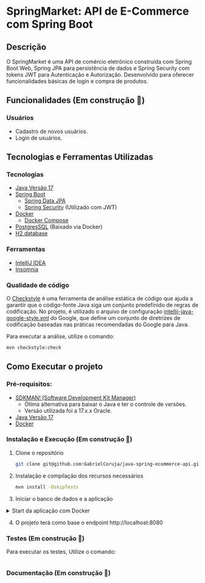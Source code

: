 # SpringMarket: API de E-Commerce com Spring Boot

## Descrição

O SpringMarket é uma API de comércio eletrônico construída com Spring Boot Web, Spring JPA para persistência de dados e Spring Security com tokens JWT para Autenticação e Autorização. 
Desenvolvido para oferecer funcionalidades básicas de login e compra de produtos.

## Funcionalidades (Em construção 🚧)

### Usuários

- Cadastro de novos usuários.
- Login de usuários.

## Tecnologias e Ferramentas Utilizadas

### Tecnologias

- [Java Versão 17](https://www.oracle.com/java/technologies/javase/jdk17-archive-downloads.html)
- [Spring Boot](https://spring.io/projects/spring-boot)
  - [Spring Data JPA](https://spring.io/projects/spring-data-jpa)
  - [Spring Security](https://spring.io/projects/spring-security) (Utilizado com JWT)
- [Docker](https://docs.docker.com/engine/install/)
  - [Docker Compose](https://docs.docker.com/compose/)
- [PostgresSQL](https://www.postgresql.org/) (Baixado via Docker)
- [H2 database](https://www.h2database.com/html/main.html)

### Ferramentas

- [IntelliJ IDEA](https://www.jetbrains.com/pt-br/idea/)
- [Insomnia](https://insomnia.rest/)

### Qualidade de código

O [Checkstyle](https://checkstyle.sourceforge.io/) é uma ferramenta de análise estática de código que 
ajuda a garantir que o código-fonte Java siga um conjunto predefinido de regras de codificação. No projeto, é utilizado o 
arquivo de configuração [intellij-java-google-style.xml](https://github.com/google/styleguide/blob/gh-pages/intellij-java-google-style.xml) 
do Google, que define um conjunto de diretrizes de codificação baseadas nas práticas recomendadas do Google para Java.

Para executar a análise, utilize o comando:

   ```sh
   mvn checkstyle:check
   ```

## Como Executar o projeto

### Pré-requisitos:

- [SDKMAN! (Software Development Kit Manager)](https://sdkman.io/)
  - Ótima alternativa para baixar o Java e ter o controle de versões.
  - Versão utilizada foi a 17.x.x Oracle.
- [Java Versão 17](https://www.oracle.com/java/technologies/javase/jdk17-archive-downloads.html)
- [Docker](https://docs.docker.com/engine/install/)

### Instalação e Execução (Em construção 🚧)

1. Clone o repositório
   ```sh
   git clone git@github.com:GabrielCoruja/java-spring-ecommerce-api.git
    ```

2. Instalação e compilação dos recursos necessários
   ```sh
   mvn install -DskipTests
    ```

3. Iniciar o banco de dados e a aplicação

<details>
  <summary>Start da aplicação com Docker</summary>

- Para subir a aplicação e o banco de dados, execute o comando:

    ```sh
   docker-compose up -d --build
    ```

Obs: Utilizando o docker os dados serão persistidos utilizando o PostgreSQL.

</details>

4. O projeto terá como base o endpoint http://localhost:8080

### Testes (Em construção 🚧)

Para executar os testes, Utilize o comando:

```sh

```

### Documentação (Em construção 🚧)
